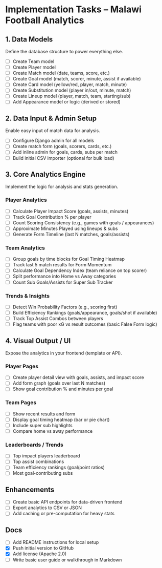 # Implementation Tasks – Malawi Football Analytics

## 1. Data Models
Define the database structure to power everything else.

- [ ] Create Team model
- [ ] Create Player model
- [ ] Create Match model (date, teams, score, etc.)
- [ ] Create Goal model (match, scorer, minute, assist if available)
- [ ] Create Card model (yellow/red, player, match, minute)
- [ ] Create Substitution model (player in/out, minute, match)
- [ ] Create Lineup model (player, match, team, starting/sub)
- [ ] Add Appearance model or logic (derived or stored)

## 2. Data Input & Admin Setup
Enable easy input of match data for analysis.

- [ ] Configure Django admin for all models
- [ ] Create match form (goals, scorers, cards, etc.)
- [ ] Add inline admin for goals, cards, subs per match
- [ ] Build initial CSV importer (optional for bulk load)

##  3. Core Analytics Engine
Implement the logic for analysis and stats generation.

### Player Analytics
- [ ] Calculate Player Impact Score (goals, assists, minutes)
- [ ] Track Goal Contribution % per player
- [ ] Count Scoring Consistency (e.g., games with goals / appearances)
- [ ] Approximate Minutes Played using lineups & subs
- [ ] Generate Form Timeline (last N matches, goals/assists)

### Team Analytics
- [ ] Group goals by time blocks for Goal Timing Heatmap
- [ ] Track last 5 match results for Form Momentum
- [ ] Calculate Goal Dependency Index (team reliance on top scorer)
- [ ] Split performance into Home vs Away categories
- [ ] Count Sub Goals/Assists for Super Sub Tracker

### Trends & Insights
- [ ] Detect Win Probability Factors (e.g., scoring first)
- [ ] Build Efficiency Rankings (goals/appearance, goals/shot if available)
- [ ] Track Top Assist Combos between players
- [ ] Flag teams with poor xG vs result outcomes (basic False Form logic)

## 4. Visual Output / UI
Expose the analytics in your frontend (template or API).

### Player Pages
- [ ] Create player detail view with goals, assists, and impact score
- [ ] Add form graph (goals over last N matches)
- [ ] Show goal contribution % and minutes per goal

### Team Pages
- [ ] Show recent results and form
- [ ] Display goal timing heatmap (bar or pie chart)
- [ ] Include super sub highlights
- [ ] Compare home vs away performance

### Leaderboards / Trends
- [ ] Top impact players leaderboard
- [ ] Top assist combinations
- [ ] Team efficiency rankings (goal/point ratios)
- [ ] Most goal-contributing subs

## Enhancements
- [ ] Create basic API endpoints for data-driven frontend
- [ ] Export analytics to CSV or JSON
- [ ] Add caching or pre-computation for heavy stats

## Docs
- [ ] Add README instructions for local setup
- [x] Push initial version to GitHub
- [x] Add license (Apache 2.0)
- [ ] Write basic user guide or walkthrough in Markdown

